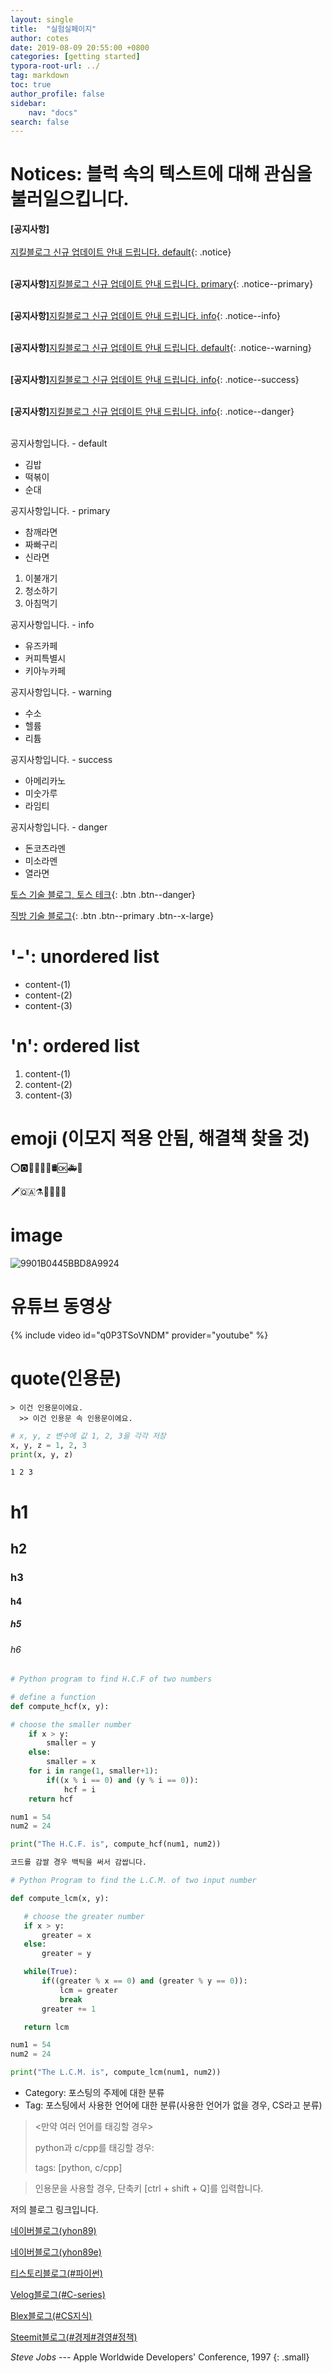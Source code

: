 ```yaml
---
layout: single
title:  "실험실페이지"
author: cotes
date: 2019-08-09 20:55:00 +0800
categories: [getting started]
typora-root-url: ../
tag: markdown
toc: true
author_profile: false
sidebar: 
    nav: "docs"
search: false
---
```




# Notices: 블럭 속의 텍스트에 대해 관심을 불러일으킵니다.
**[공지사항]**<br><br>
[지킬블로그 신규 업데이트 안내 드립니다. default](https://mmistakes.github.io/minimal-mistakes/docs/quick-start-guide/){: .notice}   
<br>

**[공지사항]**[지킬블로그 신규 업데이트 안내 드립니다. primary](https://mmistakes.github.io/minimal-mistakes/docs/quick-start-guide/){: .notice--primary}   
<br>

**[공지사항]**[지킬블로그 신규 업데이트 안내 드립니다. info](https://mmistakes.github.io/minimal-mistakes/docs/quick-start-guide/){: .notice--info}   
<br>

**[공지사항]**[지킬블로그 신규 업데이트 안내 드립니다. default](https://mmistakes.github.io/minimal-mistakes/docs/quick-start-guide/){: .notice--warning}  
<br>

**[공지사항]**[지킬블로그 신규 업데이트 안내 드립니다. info](https://mmistakes.github.io/minimal-mistakes/docs/quick-start-guide/){: .notice--success}   
<br>

**[공지사항]**[지킬블로그 신규 업데이트 안내 드립니다. info](https://mmistakes.github.io/minimal-mistakes/docs/quick-start-guide/){: .notice--danger}   
<br>

<div class="notice">
공지사항입니다. - default
<ul>
    <li>김밥</li>
    <li>떡볶이</li>
    <li>순대</li>
</ul>
</div>

<div class="notice--primary">
공지사항입니다. - primary
<ul>
    <li>참깨라면</li>
    <li>짜빠구리</li>
    <li>신라면</li>
</ul>
<ol>
    <li>이불개기</li>
    <li>청소하기</li>
    <li>아침먹기</li>
</ol>
</div>

<div class="notice--info">
공지사항입니다. - info
<ul>
    <li>유즈카페</li>
    <li>커피특별시</li>
    <li>키아누카페</li>
</ul>
</div>

<div class="notice--warning">
공지사항입니다. - warning
<ul>
    <li>수소</li>
    <li>헬륨</li>
    <li>리튬</li>
</ul>
</div>

<div class="notice--success">
공지사항입니다. - success
<ul>
    <li>아메리카노</li>
    <li>미숫가루</li>
    <li>라임티</li>
</ul>
</div>

<div class="notice--danger">
공지사항입니다. - danger
<ul>
    <li>돈코츠라멘</li>
    <li>미소라멘</li>
    <li>열라면</li>
</ul>
</div>

[토스 기술 블로그, 토스 테크](https://toss.tech/){: .btn .btn--danger}

[직방 기술 블로그](https://medium.com/zigbang){: .btn .btn--primary .btn--x-large}


# '-': unordered list

- content-(1)
- content-(2) 
- content-(3)



# 'n': ordered list

1. content-(1)
2. content-(2)
3. content-(3)





# emoji (이모지 적용 안됨, 해결책 찾을 것)

:o::o2::ocean::octopus::oden::office::oil_drum::ok::ambulance::baby_chick:

:dagger::qatar::alembic::rabbit::e-mail::first_quarter_moon::eagle:





# image

![9901B0445BBD8A9924](/images/2021-10-13-experiment/9901B0445BBD8A9924.png)



# 유튜브 동영상
{% include video id="q0P3TSoVNDM" provider="youtube" %}

# quote(인용문)

```
> 이건 인용문이에요.
  >> 이건 인용문 속 인용문이에요.
```


```python
# x, y, z 변수에 값 1, 2, 3을 각각 저장
x, y, z = 1, 2, 3
print(x, y, z)
```

    1 2 3



# h1

## h2

### h3

#### h4

##### h5

###### h6



```python
# Python program to find H.C.F of two numbers

# define a function
def compute_hcf(x, y):

# choose the smaller number
    if x > y:
        smaller = y
    else:
        smaller = x
    for i in range(1, smaller+1):
        if((x % i == 0) and (y % i == 0)):
            hcf = i 
    return hcf

num1 = 54 
num2 = 24

print("The H.C.F. is", compute_hcf(num1, num2))
```

```markdown
코드를 감쌀 경우 백틱을 써서 감쌉니다.
```

```python
# Python Program to find the L.C.M. of two input number

def compute_lcm(x, y):

   # choose the greater number
   if x > y:
       greater = x
   else:
       greater = y

   while(True):
       if((greater % x == 0) and (greater % y == 0)):
           lcm = greater
           break
       greater += 1

   return lcm

num1 = 54
num2 = 24

print("The L.C.M. is", compute_lcm(num1, num2))
```



- Category: 포스팅의 주제에 대한 분류
- Tag: 포스팅에서 사용한 언어에 대한 분류(사용한 언어가 없을 경우, CS라고 분류)

> <만약 여러 언어를 태깅할 경우>
>
> python과 c/cpp를 태깅할 경우:
>
> tags: [python, c/cpp]





> 인용문을 사용할 경우, 단축키 [ctrl + shift + Q]를 입력합니다.
>



저의 블로그 링크입니다.

[네이버블로그(yhon89)](https://blog.naver.com/yhon89)

[네이버블로그(yhon89e)](https://blog.naver.com/yhon89e)

[티스토리블로그(#파이썬)](https://jack-channel-python.tistory.com/)

[Velog블로그(#C-series)](https://velog.io/@2170004487z)

[Blex블로그(#CS지식)](https://blex.me/@2170004487z)

[Steemit블로그(#경제#경영#정책)](https://steemit.com/@yunsungwoong)





<cite>Steve Jobs</cite> --- Apple Worldwide Developers' Conference, 1997
{: .small}
